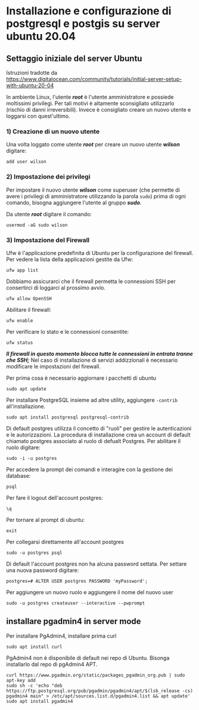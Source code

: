 # Installazione e configurazione di postgresql e postgis su server ubuntu 20.04

## Settaggio iniziale del server Ubuntu
Istruzioni tradotte da https://www.digitalocean.com/community/tutorials/initial-server-setup-with-ubuntu-20-04

In ambiente Linux, l'utente ***root*** è l'utente amministratore e possiede moltissimi privilegi. Per tali motivi è altamente sconsigliato utilizzarlo (rischio di danni irreversibili). Invece è consigliato creare un nuovo utente e loggarsi con quest'ultimo.

### 1) Creazione di un nuovo utente
Una volta loggato come utente ***root*** per creare un nuovo utente ***wilson*** digitare:

```
add user wilson
```
### 2) Impostazione dei privilegi
Per impostare il nuovo utente ***wilson*** come superuser (che permette di avere i privilegi di amministratore utilizzando la parola ```sudo```) prima di ogni comando, bisogna aggiungere l'utente al gruppo ***sudo***.

Da utente ***root*** digitare il comando:

```
usermod -aG sudo wilson
```

### 3) Impostazione del Firewall
Ufw è l'applicazione predefinita di Ubuntu per la configurazione del firewall. Per vedere la lista della applicazioni gestite da Ufw:

```
ufw app list
```

Dobbiamo assicurarci che il firewall permetta le connessioni SSH per consertirci di loggarci al prossimo avvio.

```
ufw allow OpenSSH
```

Abilitare il firewall:

```
ufw enable
```

Per verificare lo stato e le connessioni consentite:

```
ufw status
```

***Il firewall in questo momento blocca tutte le connessioni in entrata tranne che SSH;*** Nel caso di installazione di servizi addizzionali è necessario modificare le impostazioni del firewall.


Per prima cosa è necessario aggiornare i pacchetti di ubuntu

```
sudo apt update
```

Per installare PostgreSQL insieme ad altre utility, aggiungere ```-contrib``` all'installazione.

```
sudo apt install postgresql postgresql-contrib
```
Di default postgres utilizza il concetto di "ruoli" per gestire le autenticazioni e le autorizzazioni. La procedura di installazione crea un account di default chiamato postgres associato al ruolo di defualt Postgres. Per abilitare il ruolo digitare:

```
sudo -i -u postgres
```

Per accedere la prompt dei comandi e interagire con la gestione dei database:

```
psql
```

Per fare il logout dell'account postgres:

```
\q
```

Per tornare al prompt di ubuntu:

```
exit
```

Per collegarsi direttamente all'account postgres

```
sudo -u postgres psql
```

Di default l'account postgres non ha alcuna password settata. Per settare una nuova password digitare:
```
postgres=# ALTER USER postgres PASSWORD 'myPassword';
```

Per aggiungere un nuovo ruolo e aggiungere il nome del nuovo user

```
sudo -u postgres createuser --interactive --pwprompt
```

## installare pgadmin4 in server mode


Per installare PgAdmin4, installare prima curl

```
sudo apt install curl
```

PgAdmin4 non è disponibile di default nei repo di Ubuntu. Bisonga installarlo dal repo di pgAdmin4 APT.

```
curl https://www.pgadmin.org/static/packages_pgadmin_org.pub | sudo apt-key add
sudo sh -c 'echo "deb https://ftp.postgresql.org/pub/pgadmin/pgadmin4/apt/$(lsb_release -cs) pgadmin4 main" > /etc/apt/sources.list.d/pgadmin4.list && apt update'
sudo apt install pgadmin4
```
